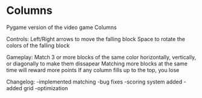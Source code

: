 # Columns
Pygame version of the video game Columns

Controls:
Left/Right arrows to move the falling block
Space to rotate the colors of the falling block

Gameplay:
Match 3 or more blocks of the same color horizontally, vertically, or diagonally to make them dissapear
Matching more blocks at the same time will reward more points
If any column fills up to the top, you lose

Changelog:
-implemented matching
-bug fixes
-scoring system added
-added grid
-optimization
